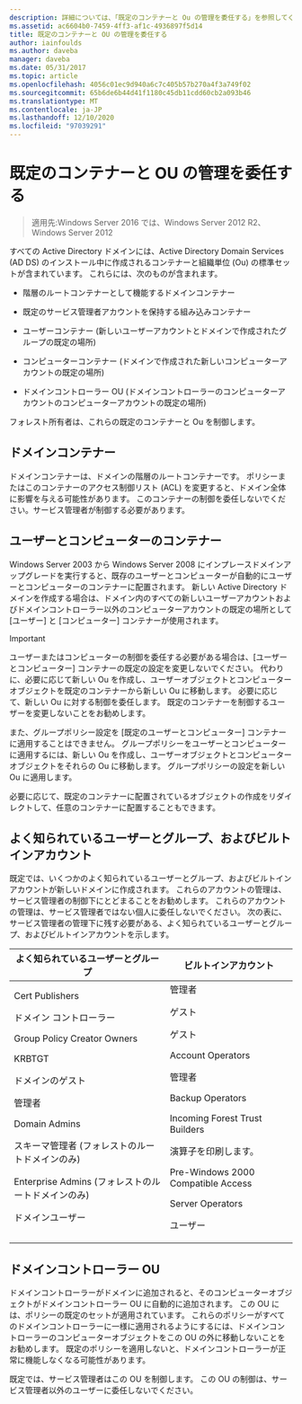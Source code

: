 ```yaml
---
description: 詳細については、「既定のコンテナーと Ou の管理を委任する」を参照してください。
ms.assetid: ac6604b0-7459-4ff3-af1c-4936897f5d14
title: 既定のコンテナーと OU の管理を委任する
author: iainfoulds
ms.author: daveba
manager: daveba
ms.date: 05/31/2017
ms.topic: article
ms.openlocfilehash: 4056c01ec9d940a6c7c405b57b270a4f3a749f02
ms.sourcegitcommit: 65b6de6b44d41f1180c45db11cdd60cb2a093b46
ms.translationtype: MT
ms.contentlocale: ja-JP
ms.lasthandoff: 12/10/2020
ms.locfileid: "97039291"
---
```

# <a name="delegating-administration-of-default-containers-and-ous"></a>既定のコンテナーと OU の管理を委任する

>適用先:Windows Server 2016 では、Windows Server 2012 R2、Windows Server 2012

すべての Active Directory ドメインには、Active Directory Domain Services (AD DS) のインストール中に作成されるコンテナーと組織単位 (Ou) の標準セットが含まれています。 これらには、次のものが含まれます。

-   階層のルートコンテナーとして機能するドメインコンテナー

-   既定のサービス管理者アカウントを保持する組み込みコンテナー

-   ユーザーコンテナー (新しいユーザーアカウントとドメインで作成されたグループの既定の場所)

-   コンピューターコンテナー (ドメインで作成された新しいコンピューターアカウントの既定の場所)

-   ドメインコントローラー OU (ドメインコントローラーのコンピューターアカウントのコンピューターアカウントの既定の場所)

フォレスト所有者は、これらの既定のコンテナーと Ou を制御します。

## <a name="domain-container"></a>ドメインコンテナー
ドメインコンテナーは、ドメインの階層のルートコンテナーです。 ポリシーまたはこのコンテナーのアクセス制御リスト (ACL) を変更すると、ドメイン全体に影響を与える可能性があります。 このコンテナーの制御を委任しないでください。サービス管理者が制御する必要があります。

## <a name="users-and-computers-containers"></a>ユーザーとコンピューターのコンテナー
Windows Server 2003 から Windows Server 2008 にインプレースドメインアップグレードを実行すると、既存のユーザーとコンピューターが自動的にユーザーとコンピューターのコンテナーに配置されます。 新しい Active Directory ドメインを作成する場合は、ドメイン内のすべての新しいユーザーアカウントおよびドメインコントローラー以外のコンピューターアカウントの既定の場所として [ユーザー] と [コンピューター] コンテナーが使用されます。

> [!IMPORTANT]
> ユーザーまたはコンピューターの制御を委任する必要がある場合は、[ユーザーとコンピューター] コンテナーの既定の設定を変更しないでください。 代わりに、必要に応じて新しい Ou を作成し、ユーザーオブジェクトとコンピューターオブジェクトを既定のコンテナーから新しい Ou に移動します。 必要に応じて、新しい Ou に対する制御を委任します。 既定のコンテナーを制御するユーザーを変更しないことをお勧めします。

また、グループポリシー設定を [既定のユーザーとコンピューター] コンテナーに適用することはできません。 グループポリシーをユーザーとコンピューターに適用するには、新しい Ou を作成し、ユーザーオブジェクトとコンピューターオブジェクトをそれらの Ou に移動します。 グループポリシーの設定を新しい Ou に適用します。

必要に応じて、既定のコンテナーに配置されているオブジェクトの作成をリダイレクトして、任意のコンテナーに配置することもできます。

## <a name="well-known-users-and-groups-and-built-in-accounts"></a>よく知られているユーザーとグループ、およびビルトインアカウント
既定では、いくつかのよく知られているユーザーとグループ、およびビルトインアカウントが新しいドメインに作成されます。 これらのアカウントの管理は、サービス管理者の制御下にとどまることをお勧めします。 これらのアカウントの管理は、サービス管理者ではない個人に委任しないでください。 次の表に、サービス管理者の管理下に残す必要がある、よく知られているユーザーとグループ、およびビルトインアカウントを示します。

|よく知られているユーザーとグループ|ビルトインアカウント|
|--------------------------------|----------------------|
|Cert Publishers<p>ドメイン コントローラー<p>Group Policy Creator Owners<p>KRBTGT<p>ドメインのゲスト<p>管理者<p>Domain Admins<p>スキーマ管理者 (フォレストのルートドメインのみ)<p>Enterprise Admins (フォレストのルートドメインのみ)<p>ドメインユーザー|管理者<p>ゲスト<p>ゲスト<p>Account Operators<p>管理者<p>Backup Operators<p>Incoming Forest Trust Builders<p>演算子を印刷します。<p>Pre-Windows 2000 Compatible Access<p>Server Operators<p>ユーザー|

## <a name="domain-controller-ou"></a>ドメインコントローラー OU
ドメインコントローラーがドメインに追加されると、そのコンピューターオブジェクトがドメインコントローラー OU に自動的に追加されます。 この OU には、ポリシーの既定のセットが適用されています。 これらのポリシーがすべてのドメインコントローラーに一様に適用されるようにするには、ドメインコントローラーのコンピューターオブジェクトをこの OU の外に移動しないことをお勧めします。 既定のポリシーを適用しないと、ドメインコントローラーが正常に機能しなくなる可能性があります。

既定では、サービス管理者はこの OU を制御します。 この OU の制御は、サービス管理者以外のユーザーに委任しないでください。



